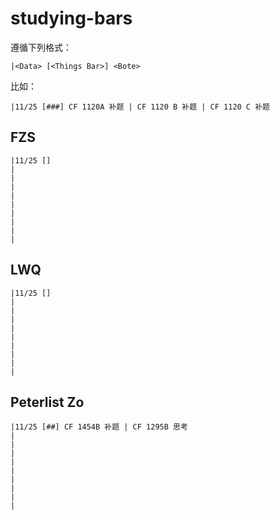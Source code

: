 # studying-bars

遵循下列格式：
``` text
|<Data> [<Things Bar>] <Bote>
```

比如：
``` text
|11/25 [###] CF 1120A 补题 | CF 1120 B 补题 | CF 1120 C 补题
```

## FZS

``` text
|11/25 []
|
|
|
|
|
|
|
|
|
```

## LWQ

``` text
|11/25 []
|
|
|
|
|
|
|
|
|
```

## Peterlist Zo

``` text
|11/25 [##] CF 1454B 补题 | CF 1295B 思考
|
|
|
|
|
|
|
|
|
```
